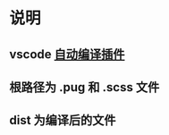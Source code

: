 # 说明

## vscode [自动编译插件](./assets/%E6%8F%92%E4%BB%B6%E6%88%AA%E5%9B%BE.png) 
## 根路径为 .pug 和 .scss 文件

## dist 为编译后的文件